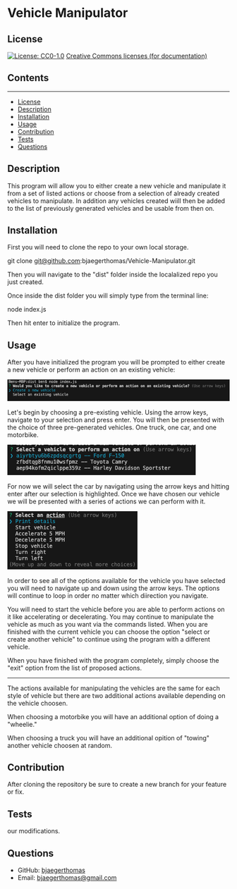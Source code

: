 # Vehicle Manipulator

  ## License
  [![License: CC0-1.0](https://licensebuttons.net/l/zero/1.0/80x15.png)](http://creativecommons.org/publicdomain/zero/1.0/)
  [Creative Commons licenses (for documentation)](http://creativecommons.org/publicdomain/zero/1.0/)

  ## Contents
  ---------
  - [License](#license)
  - [Description](#description)
  - [Installation](#installation)
  - [Usage](#usage)
  - [Contribution](#contribution)
  - [Tests](#tests)
  - [Questions](#questions)

  ## Description
  This program will allow you to either create a new vehicle and manipulate it from a set of listed actions or choose from a selection of already created vehicles to manipulate.  In addition any vehicles created wiill then be added to the list of previously generated vehicles and be usable from then on.

  ## Installation
  First you will need to clone the repo to your own local storage. 
  
  git clone git@github.com:bjaegerthomas/Vehicle-Manipulator.git
  
  Then you will navigate to the "dist" folder inside the localalized repo you just created.

  Once inside the dist folder you will simply type from the terminal line:

  node index.js

  Then hit enter to initialize the program.

  ## Usage
  After you have initialized the program you will be prompted to either create a new vehicle or perform an action on an existing vehicle:

  ![Starting prompt](./assets/start.png)

  Let's begin by choosing a pre-existing vehicle. Using the arrow keys, navigate to your selection and press enter.
  You will then be presented with the choice of three pre-generated vehicles. One truck, one car, and one motorbike.

  ![Vehicle Selection](./assets/select.png)

  For now we will select the car by navigating using the arrow keys and hitting enter after our selection is highlighted.
  Once we have chosen our vehicle we will be presented with a series of actions we can perform with it.

  ![Actions available](./assets/actions.png)

  In order to see all of the options available for the vehicle you have selected you will need to navigate up and down using the arrow keys. The options will continue to loop in order no matter which diirection you navigate.
  
  You will need to start the vehicle before you are able to perform actions on it like accelerating or decelerating. You may continue to manipulate the vehicle as much as you want via the commands listed. When you are finished with the current vehicle you can choose the option "select or create another vehicle" to continue using the program with a different vehicle.

  When you have finished with the program completely, simply choose the "exit" option from the list of proposed actions.

  ----------------------------------------------------------------------------------------------------------------------

  The actions available for manipulating the vehicles are the same for each style of vehicle but there are two additional actions available depending on the vehicle choosen.

  When choosing a motorbike you will have an additional option of doing a "wheelie."

  

  When choosing a truck you will have an additional opition of "towing" another vehicle choosen at random.


  ## Contribution
  After cloning the repository be sure to create a new branch for your feature or fix.

  ## Tests
  our modifications.

  ## Questions
  - GitHub: [bjaegerthomas](https://github.com/bjaegerthomas)
  - Email: bjaegerthomas@gmail.com